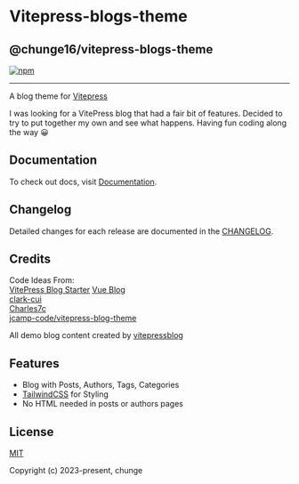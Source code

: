 # Vitepress-blogs-theme

## @chunge16/vitepress-blogs-theme

[![npm](https://img.shields.io/npm/v/@chunge16/vitepress-blogs-theme)](https://www.npmjs.com/package/@chunge16/vitepress-blogs-theme)

---

A blog theme for [Vitepress](https://vitepress.dev/)

I was looking for a VitePress blog that had a fair bit of features. Decided to try to put together my own and see what happens. Having fun coding along the way 😀


## Documentation

To check out docs, visit [Documentation](https://chunge16.github.io/vitepress-blogs-theme/).

## Changelog

Detailed changes for each release are documented in the [CHANGELOG](https://github.com/chunge16/vitepress-blogs-theme/blob/main/CHANGELOG.md).


## Credits

Code Ideas From: \
[VitePress Blog Starter](https://github.com/sfxcode/vitepress-blog-starter)
[Vue Blog](https://github.com/vuejs/blog) \
[clark-cui](https://github.com/clark-cui/vitepress-blog-zaun/) \
[Charles7c](https://github.com/Charles7c/charles7c.github.io/) \
[jcamp-code/vitepress-blog-theme](https://github.com/jcamp-code/vitepress-blog-theme)

All demo blog content created by [vitepressblog](https://vitepressblog.dev)

## Features

- Blog with Posts, Authors, Tags, Categories
- [TailwindCSS](https://tailwindcss.com) for Styling
- No HTML needed in posts or authors pages


## License

[MIT](https://github.com/chunge16/vitepress-blogs-theme/blob/main/LICENSE)

Copyright (c) 2023-present, chunge
